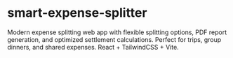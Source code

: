 # smart-expense-splitter
Modern expense splitting web app with flexible splitting options, PDF report generation, and optimized settlement calculations. Perfect for trips, group dinners, and shared expenses. React + TailwindCSS + Vite.
